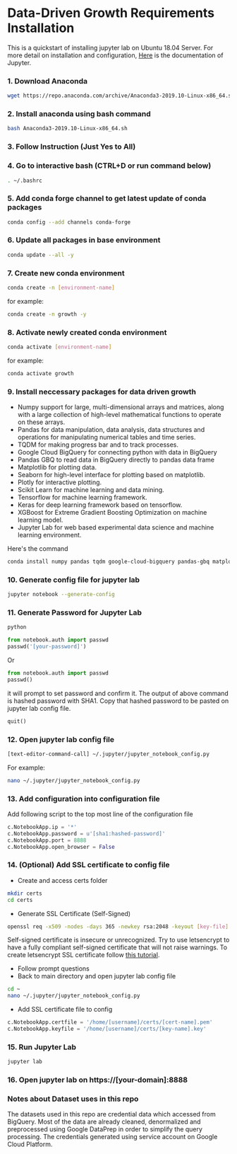 # Data-Driven Growth Requirements Installation
This is a quickstart of installing jupyter lab on Ubuntu 18.04 Server. For more detail on installation and configuration, [Here](https://jupyter-notebook.readthedocs.io/en/stable/index.html) is the documentation of Jupyter.
### 1. Download Anaconda
``` bash
wget https://repo.anaconda.com/archive/Anaconda3-2019.10-Linux-x86_64.sh
```
### 2. Install anaconda using bash command
``` bash
bash Anaconda3-2019.10-Linux-x86_64.sh
```
### 3. Follow Instruction (Just Yes to All)
### 4. Go to interactive bash (CTRL+D or run command below)
``` bash 
. ~/.bashrc
```
### 5. Add conda forge channel to get latest update of conda packages
``` bash
conda config --add channels conda-forge
```
### 6. Update all packages in base environment
``` bash
conda update --all -y
```
### 7. Create new conda environment
``` bash
conda create -n [environment-name]
```
for example:
``` bash
conda create -n growth -y
```
### 8. Activate newly created conda environment
``` bash
conda activate [environment-name]
```
for example:
``` bash
conda activate growth
```
### 9. Install neccessary packages for data driven growth
* Numpy support for large, multi-dimensional arrays and matrices, along with a large collection of high-level mathematical functions to operate on these arrays.
* Pandas for data manipulation, data analysis, data structures and operations for manipulating numerical tables and time series.
* TQDM for making progress bar and to track processes. 
* Google Cloud BigQuery for connecting python with data in BigQuery
* Pandas GBQ to read data in BigQuery directly to pandas data frame
* Matplotlib for plotting data.
* Seaborn for high-level interface for plotting based on matplotlib.
* Plotly for interactive plotting.
* Scikit Learn for machine learning and data mining.
* Tensorflow for machine learning framework.
* Keras for deep learning framework based on tensorflow.
* XGBoost for Extreme Gradient Boosting Optimization on machine learning model.
* Jupyter Lab for web based experimental data science and machine learning environment.

Here's the command
``` bash
conda install numpy pandas tqdm google-cloud-bigquery pandas-gbq matplotlib seaborn plotly scikit-learn tensorflow keras xgboost jupyterlab -y
```
### 10. Generate config file for jupyter lab
``` bash
jupyter notebook --generate-config
```
### 11. Generate Password for Jupyter Lab
``` bash
python
```
``` python
from notebook.auth import passwd
passwd('[your-password]')
```
Or
``` python
from notebook.auth import passwd
passwd()
```
it will prompt to set password and confirm it.
The output of above command is hashed password with SHA1.
Copy that hashed password to be pasted on jupyter lab config file.
``` python
quit()
```
### 12. Open jupyter lab config file
``` bash
[text-editor-command-call] ~/.jupyter/jupyter_notebook_config.py
```
For example:
``` bash
nano ~/.jupyter/jupyter_notebook_config.py
```
### 13. Add configuration into configuration file
Add following script to the top most line of the configuration file
``` python
c.NotebookApp.ip = '*'
c.NotebookApp.password = u'[sha1:hashed-password]'
c.NotebookApp.port = 8888
c.NotebookApp.open_browser = False
```
### 14. (Optional) Add SSL certificate to config file
- Create and access certs folder
``` bash
mkdir certs
cd certs
```
- Generate SSL Certificate (Self-Signed)
``` bash
openssl req -x509 -nodes -days 365 -newkey rsa:2048 -keyout [key-file].key -out [cert-file].pem
```
Self-signed certificate is insecure or unrecognized. Try to use letsencrypt to have a fully compliant self-signed certificate that will not raise warnings. To create letsencrypt SSL certificate follow [this tutorial](https://letsencrypt.org/getting-started/).
- Follow prompt questions
- Back to main directory and open jupyter lab config file
``` bash
cd ~
nano ~/.jupyter/jupyter_notebook_config.py
```
- Add SSL certificate file to config
``` python
c.NotebookApp.certfile = '/home/[username]/certs/[cert-name].pem'
c.NotebookApp.keyfile = '/home/[username]/certs/[key-name].key'
```
### 15. Run Jupyter Lab
``` bash
jupyter lab
```
### 16. Open jupyter lab on https://[your-domain]:8888

### Notes about Dataset uses in this repo
The datasets used in this repo are credential data which accessed from BigQuery. Most of the data are already cleaned, denormalized and preprocessed using Google DataPrep in order to simplify the query processing. The credentials generated using service account on Google Cloud Platform.